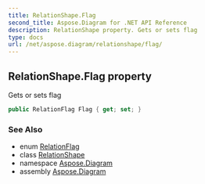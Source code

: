 ```yaml
---
title: RelationShape.Flag
second_title: Aspose.Diagram for .NET API Reference
description: RelationShape property. Gets or sets flag
type: docs
url: /net/aspose.diagram/relationshape/flag/
---
```

## RelationShape.Flag property

Gets or sets flag

```csharp
public RelationFlag Flag { get; set; }
```

### See Also

* enum [RelationFlag](../../relationflag/)
* class [RelationShape](../)
* namespace [Aspose.Diagram](../../relationshape/)
* assembly [Aspose.Diagram](../../../)


